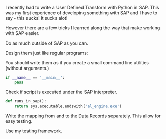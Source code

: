 I recently had to write a User Defined Transform with Python in SAP.
This was my first experience of developing something with SAP and I have to say - this sucks! It sucks alot!

However there are a few tricks I learned along the way that make working
with SAP easier.

Do as much outside of SAP as you can.


Design them just like regular programs:

You should write them as if you create a small command line utilities (without arguments.)

```python
if __name__ == '__main__':
    pass
```

Check if script is executed under the SAP interpreter.

```python
def runs_in_sap():
    return sys.executable.endswith('al_engine.exe')
```

Write the mapping from and to the Data Records separately. This allow for
easy testing.

Use my testing framework.
